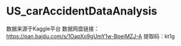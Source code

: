 # US_carAccidentDataAnalysis
数据来源于Kaggle平台
数据网盘链接：https://pan.baidu.com/s/1OapXo9gUmY1w-BpejMZJ-A   提取码：kt1g 
